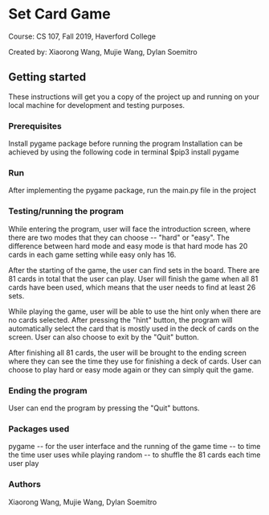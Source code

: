 
# Set Card Game #

Course: CS 107, Fall 2019, Haverford College

Created by: Xiaorong Wang, Mujie Wang, Dylan Soemitro

## Getting started ##
These instructions will get you a copy of the project up and running on your local machine for development and testing purposes.

### Prerequisites ###
Install pygame package before running the program
Installation can be achieved by using the following code in terminal
$pip3 install pygame

### Run ###
After implementing the pygame package, run the main.py file in the project

### Testing/running the program ###
While entering the program, user will face the introduction screen, where there are two modes that they can choose -- "hard" or "easy". The difference between hard mode and easy mode is that hard mode has 20 cards in each game setting while easy only has 16.

After the starting of the game, the user can find sets in the board. There are 81 cards in total that the user can play. User will finish the game when all 81 cards have been used, which means that the user needs to find at least 26 sets.

While playing the game, user will be able to use the hint only when there are no cards selected. After pressing the "hint" button, the program will automatically select the card that is mostly used in the deck of cards on the screen. User can also choose to exit by the "Quit" button.

After finishing all 81 cards, the user will be brought to the ending screen where they can see the time they use for finishing a deck of cards. User can choose to play hard or easy mode again or they can simply quit the game.

### Ending the program ###
User can end the program by pressing the "Quit" buttons.

### Packages used ###
pygame -- for the user interface and the running of the game
time -- to time the time user uses while playing
random -- to shuffle the 81 cards each time user play

### Authors ###
Xiaorong Wang, Mujie Wang, Dylan Soemitro

